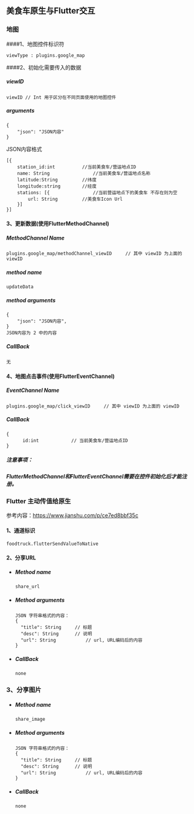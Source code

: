 
## 美食车原生与Flutter交互

### 地图

####1、地图控件标识符

```
viewType : plugins.google_map
```

####2、初始化需要传入的数据

##### viewID

```
viewID // Int 用于区分在不同页面使用的地图控件
```

##### arguments

~~~
{
	"json": "JSON内容"
}
~~~


JSON内容格式
~~~
[{
    station_id:int 			//当前美食车/营运地点ID
    name: String				//当前美食车/营运地点名称
    latitude:String 		//纬度
    longitude:string		//经度
    stations: [{				//当前营运地点下的美食车 不存在则为空
        url: String			//美食车Icon Url
    }]
}]
~~~

#### 3、更新数据(使用FlutterMethodChannel)

##### MethodChannel Name

```
plugins.google_map/methodChannel_viewID		// 其中 viewID 为上面的 viewID
```

##### method name

```
updateData
```

##### method arguments

```
{
	"json": "JSON内容",
}
JSON内容为 2 中的内容
```

##### CallBack

```
无
```

#### 4、地图点击事件(使用FlutterEventChannel)

##### EventChannel Name

```
plugins.google_map/click_viewID		// 其中 viewID 为上面的 viewID
```

##### CallBack

```
{
	  id:int 			// 当前美食车/营运地点ID
}
```

##### 注意事项：

##### FlutterMethodChannel和FlutterEventChannel需要在控件初始化后才能注册。



### Flutter 主动传值给原生

参考内容：https://www.jianshu.com/p/ce7ed8bbf35c

#### 1、通道标识

```
foodtruck.flutterSendValueToNative
```

#### 2、分享URL

- ##### Method name

  ```
  share_url
  ```

- ##### Method arguments

  ```
  JSON 字符串格式的内容：
  {
  	"title": String		// 标题
  	"desc": String		// 说明
  	"url": String			// url, URL编码后的内容
  }
  ```

- ##### CallBack

  ```
  none
  ```

### 3、分享图片

- ##### Method name

  ```
  share_image
  ```

- ##### Method arguments

  ```
  JSON 字符串格式的内容：
  {
  	"title": String		// 标题
  	"desc": String		// 说明
  	"url": String			// url, URL编码后的内容
  }
  ```

- ##### CallBack

  ```
  none
  ```

  